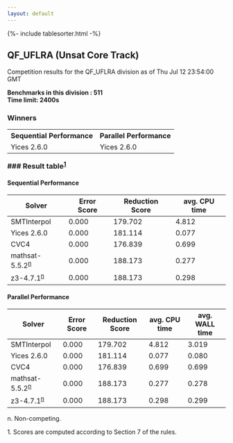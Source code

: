 ```yaml
---
layout: default
---
```

{%- include tablesorter.html -%}

##  QF_UFLRA (Unsat Core Track)

Competition results for the QF_UFLRA division as of Thu Jul 12 23:54:00 GMT

**Benchmarks in this division : 511  
Time limit: 2400s** 

### Winners<table class="result">
<tr>
                           <th class="center">Sequential Performance</th>
                           <th class="center">Parallel Performance</th>
                           </tr><tr class="center"><td>Yices 2.6.0</td><td>Yices 2.6.0</td></tr></table>
### Result table<sup><a href="#fn1">1</a></sup>

#### Sequential Performance

<table id="sequential" class="result sorted">
<thead><tr class="center">
  <th>Solver</th>
  <th>Error Score</th>
  <th>Reduction Score</th>
  <th>avg. CPU time</th>
</tr></thead><tr>
<td>SMTInterpol</td>
<td>0.000</td><td>179.702</td><td>4.812</td><tr>
<td>Yices 2.6.0</td>
<td>0.000</td><td>181.114</td><td>0.077</td><tr>
<td>CVC4</td>
<td>0.000</td><td>176.839</td><td>0.699</td><tr>
<td>mathsat-5.5.2<SUP><a href="#fn">n</a></SUP></td>
<td>0.000</td><td>188.173</td><td>0.277</td><tr>
<td>z3-4.7.1<SUP><a href="#fn">n</a></SUP></td>
<td>0.000</td><td>188.173</td><td>0.298</td></tr></table>

#### Parallel Performance

<table id="parallel" class="result sorted">
<thead><tr class="center">
  <th>Solver</th>
  <th>Error Score</th>
  <th>Reduction Score</th>
  <th>avg. CPU time</th>
  <th>avg. WALL time</th>
</tr></thead><tr>
<td>SMTInterpol</td>
<td>0.000</td><td>179.702</td><td>4.812</td><td>3.019</td></tr><tr>
<td>Yices 2.6.0</td>
<td>0.000</td><td>181.114</td><td>0.077</td><td>0.080</td></tr><tr>
<td>CVC4</td>
<td>0.000</td><td>176.839</td><td>0.699</td><td>0.699</td></tr><tr>
<td>mathsat-5.5.2<SUP><a href="#fn">n</a></SUP></td>
<td>0.000</td><td>188.173</td><td>0.277</td><td>0.278</td></tr><tr>
<td>z3-4.7.1<SUP><a href="#fn">n</a></SUP></td>
<td>0.000</td><td>188.173</td><td>0.298</td><td>0.299</td></tr></table>
 <span id="fn"> n. Non-competing. </span>

 <span id="fn1"> 1. Scores are computed according to Section 7 of the rules. </span>


